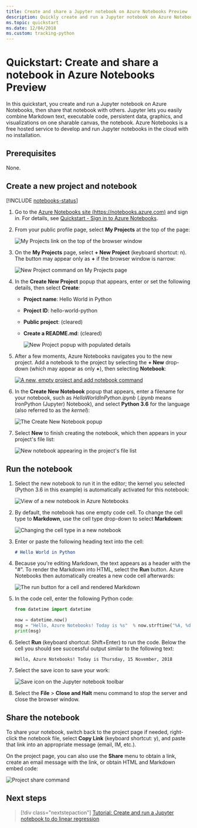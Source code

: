 ```yaml
---
title: Create and share a Jupyter notebook on Azure Notebooks Preview
description: Quickly create and run a Jupyter notebook on Azure Notebooks Preview, then share that notebook with others.
ms.topic: quickstart
ms.date: 12/04/2018
ms.custom: tracking-python
---
```


# Quickstart: Create and share a notebook in Azure Notebooks Preview

In this quickstart, you create and run a Jupyter notebook on Azure Notebooks, then share that notebook with others. Jupyter lets you easily combine Markdown text, executable code, persistent data, graphics, and visualizations on one sharable canvas, the notebook. Azure Notebooks is a free hosted service to develop and run Jupyter notebooks in the cloud with no installation.

## Prerequisites
None.

## Create a new project and notebook

[!INCLUDE [notebooks-status](../../includes/notebooks-status.md)]

1. Go to the [Azure Notebooks site (https://notebooks.azure.com)](https://notebooks.azure.com) and sign in. For details, see [Quickstart - Sign in to Azure Notebooks](quickstart-sign-in-azure-notebooks.md).

1. From your public profile page, select **My Projects** at the top of the page:

    ![My Projects link on the top of the browser window](media/quickstarts/my-projects-link.png)

1. On the **My Projects** page, select **+ New Project** (keyboard shortcut: n). The button may appear only as **+** if the browser window is narrow:

    ![New Project command on My Projects page](media/quickstarts/new-project-command.png)

1. In the **Create New Project** popup that appears, enter or set the following details, then select **Create**:

   - **Project name**: Hello World in Python
   - **Project ID**: hello-world-python
   - **Public project**: (cleared)
   - **Create a README.md**: (cleared)

     ![New Project popup with populated details](media/quickstarts/new-project-popup.png)

1. After a few moments, Azure Notebooks navigates you to the new project. Add a notebook to the project by selecting the **+ New** drop-down (which may appear as only **+**), then selecting **Notebook**:

    [![](media/quickstarts/empty-project-new-notebook-button.png "A new, empty project and add notebook command")](media/quickstarts/empty-project-new-notebook-button.png#lightbox)

1. In the **Create New Notebook** popup that appears, enter a filename for your notebook, such as *HelloWorldInPython.ipynb* (*.ipynb* means IronPython (Jupyter) Notebook), and select **Python 3.6** for the language (also referred to as the *kernel*):

    ![The Create New Notebook popup](media/quickstarts/new-notebook-popup.png)

1. Select **New** to finish creating the notebook, which then appears in your project's file list:

    ![New notebook appearing in the project's file list](media/quickstarts/new-notebook-created.png)

## Run the notebook

1. Select the new notebook to run it in the editor; the kernel you selected (Python 3.6 in this example) is automatically activated for this notebook:

    ![View of a new notebook in Azure Notebooks](media/quickstarts/create-notebook-first-open.png)

1. By default, the notebook has one empty code cell. To change the cell type to **Markdown**, use the cell type drop-down to select **Markdown**:

    ![Changing the cell type in a new notebook](media/quickstarts/create-notebook-cell-type.png)

1. Enter or paste the following heading text into the cell:

    ```markdown
    # Hello World in Python
    ```

1. Because you're editing Markdown, the text appears as a header with the "#". To render the Markdown into HTML, select the **Run** button. Azure Notebooks then automatically creates a new code cell afterwards:

    ![The run button for a cell and rendered Markdown](media/quickstarts/run-cell-markdown-render.png)

1. In the code cell, enter the following Python code:

    ```python
    from datetime import datetime

    now = datetime.now()
    msg = "Hello, Azure Notebooks! Today is %s"  % now.strftime("%A, %d %B, %Y")
    print(msg)
    ```

1. Select **Run** (keyboard shortcut: Shift+Enter) to run the code. Below the cell you should see successful output similar to the following text:

    ```output
    Hello, Azure Notebooks! Today is Thursday, 15 November, 2018
    ```

1. Select the save icon to save your work:

    ![Save icon on the Jupyter notebook toolbar](media/quickstarts/hello-results-save-icon.png)

1. Select the **File** > **Close and Halt** menu command to stop the server and close the browser window.

## Share the notebook

To share your notebook, switch back to the project page if needed, right-click the notebook file, select **Copy Link** (keyboard shortcut: y), and paste that link into an appropriate message (email, IM, etc.).

On the project page, you can also use the **Share** menu to obtain a link, create an email message with the link, or obtain HTML and Markdown embed code:

![Project share command](media/quickstarts/share-project-command.png)

## Next steps

> [!div class="nextstepaction"]
> [Tutorial: Create and run a Jupyter notebook to do linear regression](tutorial-create-run-jupyter-notebook.md)
